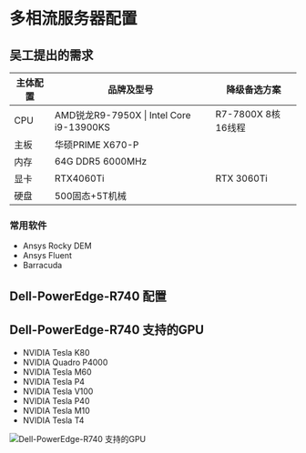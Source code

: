 # 多相流服务器配置

## 吴工提出的需求

| 主体配置 | 品牌及型号                               | 降级备选方案       |
| -------- | ---------------------------------------- | ------------------ |
| CPU      | AMD锐龙R9-7950X \| Intel Core i9-13900KS | R7-7800X 8核16线程 |
| 主板     | 华硕PRIME X670-P                         |                    |
| 内存     | 64G DDR5 6000MHz                         |                    |
| 显卡     | RTX4060Ti                                | RTX 3060Ti         |
| 硬盘     | 500固态+5T机械                           |                    |

### 常用软件

- Ansys Rocky DEM
- Ansys Fluent
- Barracuda

## Dell-PowerEdge-R740 配置

## Dell-PowerEdge-R740 支持的GPU

- NVIDIA Tesla K80
- NVIDIA Quadro P4000
- NVIDIA Tesla M60
- NVIDIA Tesla P4
- NVIDIA Tesla V100
- NVIDIA Tesla P40
- NVIDIA Tesla M10
- NVIDIA Tesla T4

![Dell-PowerEdge-R740 支持的GPU](<Dell-PowerEdge-R740 支持的GPU.png>)
